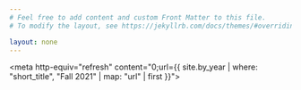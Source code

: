 ```yaml
---
# Feel free to add content and custom Front Matter to this file.
# To modify the layout, see https://jekyllrb.com/docs/themes/#overriding-theme-defaults

layout: none
---
```


<meta http-equiv="refresh" content="0;url={{
  site.by_year 
    | where: "short_title", "Fall 2021"
    | map: "url" 
    | first
  }}">